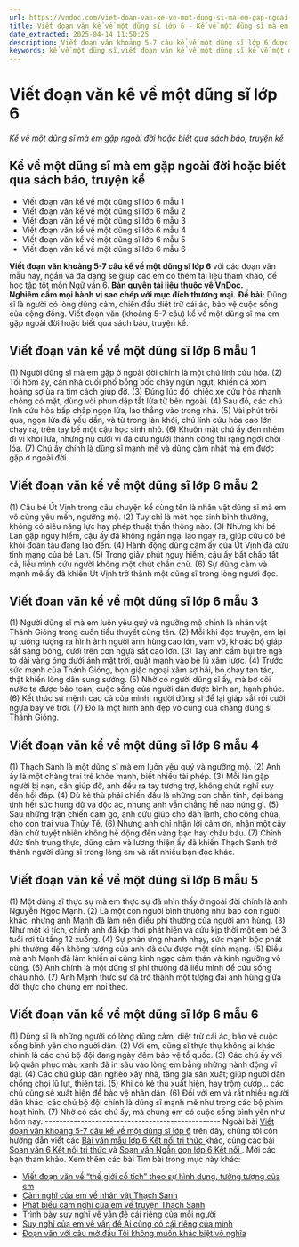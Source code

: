 ```yaml
---
url: https://vndoc.com/viet-doan-van-ke-ve-mot-dung-si-ma-em-gap-ngoai-doi-hoac-biet-qua-sach-bao-truyen-ke-256477
title: Viết đoạn văn kể về một dũng sĩ lớp 6 - Kể về một dũng sĩ mà em gặp ngoài đời hoặc biết qua sách báo, truyện kể - VnDoc.com
date_extracted: 2025-04-14 11:50:25
description: Viết đoạn văn khoảng 5-7 câu kể về một dũng sĩ lớp 6 được biên soạn nhằm giúp các em HS đạt kết quả tốt trong quá trình làm bài tập và học tập môn Ngữ văn lớp 6.
keywords: kể về một dũng sĩ,viết đoạn văn kể về một dũng sĩ,kể về một dũng sĩ lớp 6,đoạn văn kể về một dũng sĩ,viết đoạn văn kể về một dũng sĩ mà em gặp ngoài đời,hãy kể về một dũng sĩ mà em gặp ngoài đời,viết đoạn văn kể về một dũng sĩ mà em gặp ngoài đời hoặc biết qua sách báo truyện kể,viết đoạn văn khoảng 5-7 câu kể về một dũng sĩ mà em gặp ngoài đời,kể về một dũng sĩ mà em gặp ngoài đời,hãy viết đoạn văn kể về một dũng sĩ mà em gặp ngoài đời,kể về một dũng sĩ mà em gặp ngoài đời lớp 6
---
```


# Viết đoạn văn kể về một dũng sĩ lớp 6
 _Kể về một dũng sĩ mà em gặp ngoài đời hoặc biết qua sách báo, truyện kể_
## **Kể về một dũng sĩ mà em gặp ngoài đời hoặc biết qua sách báo, truyện kể**
  * Viết đoạn văn kể về một dũng sĩ lớp 6 mẫu 1
  * Viết đoạn văn kể về một dũng sĩ lớp 6 mẫu 2
  * Viết đoạn văn kể về một dũng sĩ lớp 6 mẫu 3
  * Viết đoạn văn kể về một dũng sĩ lớp 6 mẫu 4
  * Viết đoạn văn kể về một dũng sĩ lớp 6 mẫu 5
  * Viết đoạn văn kể về một dũng sĩ lớp 6 mẫu 6

**Viết đoạn văn khoảng 5-7 câu kể về một dũng sĩ lớp 6** với các đoạn văn mẫu hay, ngắn và đa dạng sẽ giúp các em có thêm tài liệu tham khảo, để học tập tốt môn Ngữ văn 6.
**Bản quyền tài liệu thuộc về VnDoc.  
Nghiêm cấm mọi hành vi sao chép với mục đích thương mại.**
**Đề bài:** Dũng sĩ là người có lòng dũng cảm, chiến đấu diệt trừ cái ác, bảo vệ cuộc sống của cộng đồng. Viết đoạn văn \(khoảng 5-7 câu\) kể về một dũng sĩ mà em gặp ngoài đời hoặc biết qua sách báo, truyện kể.
## **Viết đoạn văn kể về một dũng sĩ lớp 6 mẫu 1**
\(1\) Người dũng sĩ mà em gặp ở ngoài đời chính là một chú lính cứu hỏa. \(2\) Tối hôm ấy, căn nhà cuối phố bỗng bốc cháy ngùn ngụt, khiến cả xóm hoảng sợ ùa ra tìm cách giúp đỡ. \(3\) Đúng lúc đó, chiếc xe cứu hỏa nhanh chóng có mặt, dùng vòi phun dập tắt lửa từ bên ngoài. \(4\) Sau đó, các chú lính cứu hỏa bấp chấp ngọn lửa, lao thẳng vào trong nhà. \(5\) Vài phút trôi qua, ngọn lửa đã yếu dần, và từ trong làn khói, chú lính cứu hỏa cao lớn chạy ra, trên tay bế một cậu học sinh nhỏ. \(6\) Khuôn mặt chú ấy đen nhẻm đi vì khói lửa, nhưng nụ cười vì đã cứu người thành công thì rạng ngời chói lóa. \(7\) Chú ấy chính là dũng sĩ mạnh mẽ và dũng cảm nhất mà em được gặp ở ngoài đời.
## **Viết đoạn văn kể về một dũng sĩ lớp 6 mẫu 2**
\(1\) Cậu bé Út Vịnh trong câu chuyện kể cùng tên là nhân vật dũng sĩ mà em vô cùng yêu mến, ngưỡng mộ. \(2\) Tuy chỉ là một học sinh bình thường, không có siêu năng lực hay phép thuật thần thông nào. \(3\) Nhưng khi bé Lan gặp nguy hiểm, cậu ấy đã không ngần ngại lao ngay ra, giúp cứu cô bé khỏi đoàn tàu đang lao đến. \(4\) Hành động dũng cảm ấy của Út Vịnh đã cứu tính mạng của bé Lan. \(5\) Trong giây phút nguy hiểm, cậu ấy bất chấp tất cả, liều mình cứu người không một chút chần chừ. \(6\) Sự dũng cảm và mạnh mẽ ấy đã khiến Út Vịnh trở thành một dũng sĩ trong lòng người đọc.
## **Viết đoạn văn kể về một dũng sĩ lớp 6 mẫu 3**
\(1\) Người dũng sĩ mà em luôn yêu quý và ngưỡng mộ chính là nhân vật Thánh Gióng trong cuốn tiểu thuyết cùng tên. \(2\) Mỗi khi đọc truyện, em lại tự tưởng tượng ra hình ảnh người anh hùng cao lớn, vạm vỡ, khoác bộ giáp sắt sáng bóng, cưỡi trên con ngựa sắt cao lớn. \(3\) Tay anh cầm bụi tre ngà to dài vàng óng dưới ánh mặt trời, quật mạnh vào bè lũ xâm lược. \(4\) Trước sức mạnh của Thánh Gióng, bọn giặc ngoại xâm sợ hãi, bỏ chạy tan tác, thật khiến lòng dân sung sướng. \(5\) Nhờ có người dũng sĩ ấy, mà bờ cõi nước ta được bảo toàn, cuộc sống của người dân được bình an, hạnh phúc. \(6\) Kết thúc sứ mệnh cao cả của mình, người dũng sĩ để lại giáp sắt rồi cưỡi ngựa bay về trời. \(7\) Đó là một hình ảnh đẹp vô cùng của chàng dũng sĩ Thánh Gióng.
## **Viết đoạn văn kể về một dũng sĩ lớp 6 mẫu 4**
\(1\) Thạch Sanh là một dũng sĩ mà em luôn yêu quý và ngưỡng mộ. \(2\) Anh ấy là một chàng trai trẻ khỏe mạnh, biết nhiều tài phép. \(3\) Mỗi lần gặp người bị nạn, cần giúp đỡ, anh đều ra tay tương trợ, không chút nghĩ suy đến hồi đáp. \(4\) Dù kẻ thù phải chiến đấu là những con chằn tinh, đại bàng tinh hết sức hung dữ và độc ác, nhưng anh vẫn chẳng hề nao núng gì. \(5\) Sau những trận chiến cam go, anh cứu giúp cho dân lành, cho công chúa, cho con trai vua Thủy Tề. \(6\) Nhưng anh chỉ nhận lời cảm ơn, nhận một cây đàn chứ tuyệt nhiên không hề động đến vàng bạc hay châu báu. \(7\) Chính đức tính trung thực, dũng cảm và lương thiện ấy đã khiến Thạch Sanh trở thành người dũng sĩ trong lòng em và rất nhiều bạn đọc khác.
## **Viết đoạn văn kể về một dũng sĩ lớp 6 mẫu 5**
\(1\) Một dũng sĩ thực sự mà em thực sự đã nhìn thấy ở ngoài đời chính là anh Nguyễn Ngọc Mạnh. \(2\) Là một con người bình thường như bao con người khác, nhưng anh Mạnh đã làm nên điều phi thường của người anh hùng. \(3\) Như một kì tích, chính anh đã kịp thời phát hiện và cứu kịp thời một em bé 3 tuổi rơi từ tầng 12 xuống. \(4\) Sự phản ứng nhanh nhạy, sức mạnh bộc phát phi thường đến không tưởng của anh đã cứu được một sinh mạng. \(5\) Điều mà anh Mạnh đã làm khiến ai cũng kinh ngạc cảm thán và kính ngưỡng vô cùng. \(6\) Anh chính là một dũng sĩ phi thường đã liều mình để cứu sống cháu nhỏ. \(7\) Anh Mạnh thực sự đã trở thành một tượng đài anh hùng giữa đời thực cho chúng em noi theo.
## **Viết đoạn văn kể về một dũng sĩ lớp 6 mẫu 6**
\(1\) Dũng sĩ là những người có lòng dũng cảm, diệt trừ cái ác, bảo vệ cuộc sống bình yên cho người dân. \(2\) Với em, dũng sĩ thực thụ không ai khác chính là các chú bộ đội đang ngày đêm bảo vệ tổ quốc. \(3\) Các chú ấy với bộ quân phục màu xanh đã in sâu vào lòng em bằng những hành động vĩ đại. \(4\) Các chú giúp dân nghèo xây nhà, tăng gia sản xuất; giúp người dân chống chọi lũ lụt, thiên tai. \(5\) Khi có kẻ thù xuất hiện, hay trộm cướp… các chú cũng sẽ xuất hiện để bảo vệ nhân dân. \(6\) Đối với em và rất nhiều người dân khác, các chú bộ đội chính là dũng sĩ mạnh mẽ như trong các bộ phim hoạt hình. \(7\) Nhờ có các chú ấy, mà chúng em có cuộc sống bình yên như hôm nay.
\-------------------------------------------------
Ngoài bài [Viết đoạn văn khoảng 5-7 câu kể về một dũng sĩ lớp 6](<https://vndoc.com/viet-doan-van-ke-ve-mot-dung-si-ma-em-gap-ngoai-doi-hoac-biet-qua-sach-bao-truyen-ke-256477>) trên đây, chúng tôi còn hướng dẫn viết các [ Bài văn mẫu lớp 6 Kết nối tri thức ](<https://vndoc.com/van-mau-lop6>) khác, cùng các bài [ Soạn văn 6 Kết nối tri thức ](<https://vndoc.com/mon-ngu-van-lop6>) và [ Soạn văn Ngắn gọn lớp 6 Kết nối ](<https://vndoc.com/mon-ngu-van-lop6>) . Mời các bạn tham khảo.
Xem thêm các bài Tìm bài trong mục này khác:
  * [Viết đoạn văn về “thế giới cổ tích” theo sự hình dung, tưởng tượng của em](</viet-doan-van-ve-the-gioi-co-tich-theo-su-hinh-dung-tuong-tuong-cua-em-256481>)
  * [Cảm nghĩ của em về nhân vật Thạch Sanh](</viet-doan-van-5-den-7-cau-neu-cam-nghi-cua-em-ve-nhan-vat-thach-sanh-207080>)
  * [Phát biểu cảm nghĩ của em về truyện Thạch Sanh](</phat-bieu-cam-nghi-cua-em-ve-truyen-thach-sanh-162706>)
  * [Trình bày suy nghĩ về vấn đề cái riêng của mỗi người](</trinh-bay-suy-nghi-cua-em-ve-van-de-ai-cung-co-cai-rieng-cua-minh-256966>)
  * [Suy nghĩ của em về vấn đề Ai cũng có cái riêng của mình](</trinh-bay-suy-nghi-cua-em-ve-van-de-ai-cung-co-cai-rieng-cua-minh-ngan-gon-256967>)
  * [Đoạn văn với câu mở đầu Tôi không muốn khác biệt vô nghĩa](</hay-viet-tiep-doan-van-voi-cau-mo-dau-toi-khong-muon-khac-biet-vo-nghia-256976>)


